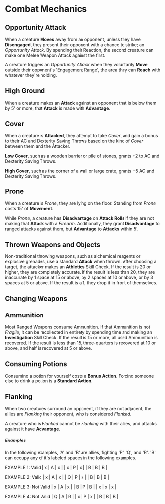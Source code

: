 # Combat Mechanics
## Opportunity Attack
When a creature **Moves** away from an opponent, unless they have **Disengaged**, they present their opponent with a chance to strike; an *Opportunity Attack*. By spending their Reaction, the second creature can make one Melee Weapon Attack against the first.

A creature triggers an *Opportunity Attack* when they voluntarily **Move** outside their opponent's 'Engagement Range', the area they can **Reach** with whatever they're holding. 

## High Ground
When a creature makes an **Attack** against an opponent that is below them by 5' or more, that **Attack** is made with **Advantage**.

## Cover
When a creature is **Attacked**, they attempt to take *Cover*, and gain a bonus to their AC and Dexterity Saving Throws based on the kind of *Cover* between them and the Attacker.

**Low Cover**, such as a wooden barrier or pile of stones, grants +2 to AC and Dexterity Saving Throws.

**High Cover**, such as the corner of a wall or large crate, grants +5 AC and Dexterity Saving Throws.

## Prone
When a creature is *Prone*, they are lying on the floor. Standing from *Prone* costs 15' of **Movement**.

While *Prone*, a creature has **Disadvantage** on **Attack Rolls** if they are not making that **Attack** with a *Firearm*. Additionally, they grant **Disadvantage** to ranged attacks against them, but **Advantage** to **Attacks** within 5'.

## Thrown Weapons and Objects
Non-traditional throwing weapons, such as alchemical reagents or explosive grenades, use a standard **Attack** when thrown. After choosing a target, the attacker makes an **Athletics** Skill Check. If the result is 20 or higher, they are completely accurate. If the result is less than 20, they are inaccurate by 1 space at 15 or above, by 2 spaces at 10 or above, or by 3 spaces at 5 or above. If the result is a 1, they drop it in front of themselves.

## Changing Weapons

## Ammunition
Most Ranged Weapons consume Ammunition. If that Ammunition is not *Fragile*, it can be recollected in entirety by spending time and making an **Investigation** Skill Check. If the result is 15 or more, all used Ammunition is recovered. If the result is less than 15, three-quarters is recovered at 10 or above, and half is recovered at 5 or above.

## Consuming Potions
Consuming a potion for yourself costs a **Bonus Action**. Forcing someone else to drink a potion is a **Standard Action**.

## Flanking
When two creatures surround an opponent, if they are not adjacent, the allies are *Flanking* their opponent, who is considered *Flanked*.

A creature who is *Flanked* cannot be *Flanking* with their allies, and attacks against it have **Advantage**.

##### Examples
In the following examples, 'A' and 'B' are allies, fighting 'P', 'Q', and 'R'. 'B' can occupy any of it's labeled spaces in the following examples.

EXAMPLE 1: Valid
| x  | A  | x  |
| x  | P  | x  |
| B  | B  | B  | 

EXAMPLE 2: Valid
| x  | A  | x  |
| Q  | P  | x  |
| B  | B  | B  | 

EXAMPLE 3: Not Valid
| x  | A  | x  |
| B  | P  | B  |
| x  | x  | x  | 

EXAMPLE 4: Not Valid
| Q  | A  | R  |
| x  | P  | x  |
| B  | B  | B  | 

